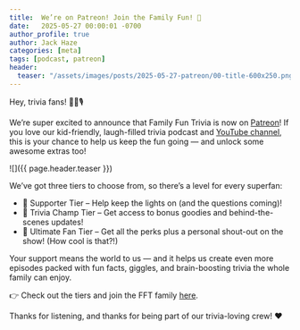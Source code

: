 ```yaml
---
title:  We’re on Patreon! Join the Family Fun! 🎉
date:   2025-05-27 00:00:01 -0700
author_profile: true
author: Jack Haze
categories: [meta]
tags: [podcast, patreon]
header:
  teaser: "/assets/images/posts/2025-05-27-patreon/00-title-600x250.png"
---
```


Hey, trivia fans! 🧠🚗🎙️

We’re super excited to announce that Family Fun Trivia is now on
[Patreon](https://patreon.com/FamilyFunTrivia)! If you love our
kid-friendly, laugh-filled trivia podcast and
[YouTube channel](https://www.youtube.com/@FamFunTrivia),
this is your chance to help us keep the fun going — and unlock
some awesome extras too!

![]({{ page.header.teaser }})

We’ve got three tiers to choose from, so there’s a level for every
superfan:

* 🎈 Supporter Tier – Help keep the lights on (and the questions coming)!
* 🧩 Trivia Champ Tier – Get access to bonus goodies and behind-the-scenes updates!
* 🌟 Ultimate Fan Tier – Get all the perks plus a personal shout-out on the show! (How cool is that?!)

Your support means the world to us — and it helps us create even more
episodes packed with fun facts, giggles, and brain-boosting trivia the whole
family can enjoy.

👉 Check out the tiers and join the FFT family
[here](https://patreon.com/FamilyFunTrivia).

Thanks for listening, and thanks for being part of our trivia-loving crew! ❤️